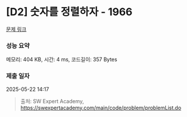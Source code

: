 # [D2] 숫자를 정렬하자 - 1966 

[문제 링크](https://swexpertacademy.com/main/code/problem/problemDetail.do?contestProbId=AV5PrmyKAWEDFAUq) 

### 성능 요약

메모리: 404 KB, 시간: 4 ms, 코드길이: 357 Bytes

### 제출 일자

2025-05-22 14:17



> 출처: SW Expert Academy, https://swexpertacademy.com/main/code/problem/problemList.do